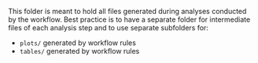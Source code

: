 This folder is meant to hold all files generated during analyses conducted by the workflow.
Best practice is to have a separate folder for intermediate files of each analysis step and to use separate subfolders for:

* `plots/` generated by workflow rules
* `tables/` generated by workflow rules
